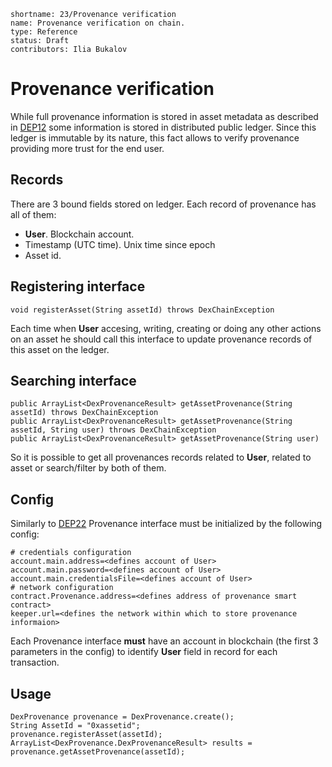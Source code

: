 ```
shortname: 23/Provenance verification
name: Provenance verification on chain. 
type: Reference
status: Draft
contributors: Ilia Bukalov
```
# Provenance verification

While full provenance information is stored in asset metadata as described in [DEP12](https://github.com/DEX-Company/DEPs/tree/master/12) some information is stored in distributed public ledger.
Since this ledger is immutable by its nature, this fact allows to verify provenance providing more trust for the end user.

## Records

There are 3 bound fields stored on ledger. Each record of provenance has all of them:
- __User__. Blockchain account.
- Timestamp (UTC time). Unix time since epoch
- Asset id.

## Registering interface

```
void registerAsset(String assetId) throws DexChainException
```

Each time when __User__ accesing, writing, creating or doing any other actions on an asset he should call this interface to update provenance records of this asset on the ledger.

## Searching interface

```
public ArrayList<DexProvenanceResult> getAssetProvenance(String assetId) throws DexChainException
public ArrayList<DexProvenanceResult> getAssetProvenance(String assetId, String user) throws DexChainException
public ArrayList<DexProvenanceResult> getAssetProvenance(String user)
```
So it is possible to get all provenances records related to __User__, related to asset or search/filter by both of them.

## Config

Similarly to [DEP22](https://github.com/DEX-Company/DEPs/tree/master/22) Provenance interface must be initialized by the following config:
```
# credentials configuration
account.main.address=<defines account of User>
account.main.password=<defines account of User>
account.main.credentialsFile=<defines account of User>
# network configuration
contract.Provenance.address=<defines address of provenance smart contract>
keeper.url=<defines the network within which to store provenance informaion>
```
Each Provenance interface **must** have an account in blockchain (the first 3 parameters in the config) to identify __User__ field in record for each transaction.

## Usage
```
DexProvenance provenance = DexProvenance.create();
String AssetId = "0xassetid";
provenance.registerAsset(assetId);
ArrayList<DexProvenance.DexProvenanceResult> results = provenance.getAssetProvenance(assetId);
```
